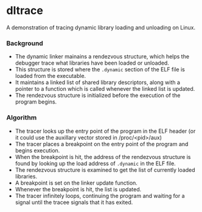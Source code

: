 # dltrace
A demonstration of tracing dynamic library loading and unloading on Linux.

### Background

- The dynamic linker mainains a rendezvous structure, which helps the debugger trace what libraries have been loaded or unloaded.
- This structure is stored where the  `.dynamic` section of the ELF file is loaded from the executable.
- It maintains a linked list of shared library descriptors, along with a pointer to a function which is called whenever the linked list is updated.
- The rendezvous structure is initialized before the execution of the program begins.

### Algorithm
- The tracer looks up the entry point of the program in the ELF header (or it could use the auxillary vector stored in /proc/&lt;pid&gt;/aux)
- The tracer places a breakpoint on the entry point of the program and begins execution.
- When the breakpoint is hit, the address of the rendezvous structure is found by looking up the load address of `.dynamic` in the ELF file.
- The rendezvous structure is examined to get the list of currently loaded libraries.
- A breakpoint is set on the linker update function.
- Whenever the breakpoint is hit, the list is updated.
- The tracer infinitely loops, continuing the program and waiting for a signal until the tracee signals that it has exited.
